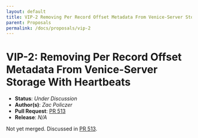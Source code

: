 ```yaml
---
layout: default
title: VIP-2 Removing Per Record Offset Metadata From Venice-Server Storage With Heartbeats
parent: Proposals
permalink: /docs/proposals/vip-2
---
```


# VIP-2: Removing Per Record Offset Metadata From Venice-Server Storage With Heartbeats

* **Status**: _Under Discussion_
* **Author(s)**: _Zac Policzer_
* **Pull Request**: [PR 513](https://github.com/linkedin/venice/pull/513)
* **Release**: _N/A_

Not yet merged. Discussed in [PR 513](https://github.com/linkedin/venice/pull/513).